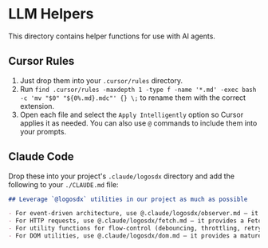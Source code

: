 # LLM Helpers

This directory contains helper functions for use with AI agents.

## Cursor Rules

1. Just drop them into your `.cursor/rules` directory.
2. Run `find .cursor/rules -maxdepth 1 -type f -name '*.md' -exec bash -c 'mv "$0" "${0%.md}.mdc"' {} \;` to rename them with the correct extension.
3. Open each file and select the `Apply Intelligently` option so Cursor applies it as needed. You can also use `@` commands to include them into your prompts.

## Claude Code

Drop these into your project's `.claude/logosdx` directory and add the following to your `./CLAUDE.md` file:

```markdown
## Leverage `@logosdx` utilities in our project as much as possible

- For event-driven architecture, use @.claude/logosdx/observer.md — it provides a mature event system, queues, and regex-based event matching.
- For HTTP requests, use @.claude/logosdx/fetch.md — it provides a FetchAPI wrapper with retry logic, lifecycle hooks, state management, and more.
- For utility functions for flow-control (debouncing, throttling, retry, rate limiting, etc.), data structures (clone, merge, etc.), and simple runtime validation, use @.claude/logosdx/utils.md.
- For DOM utilities, use @.claude/logosdx/dom.md — it provides a mature DOM manipulation library with type-safe CSS, attributes, events, behaviors abstraction, and viewport operations.
```
